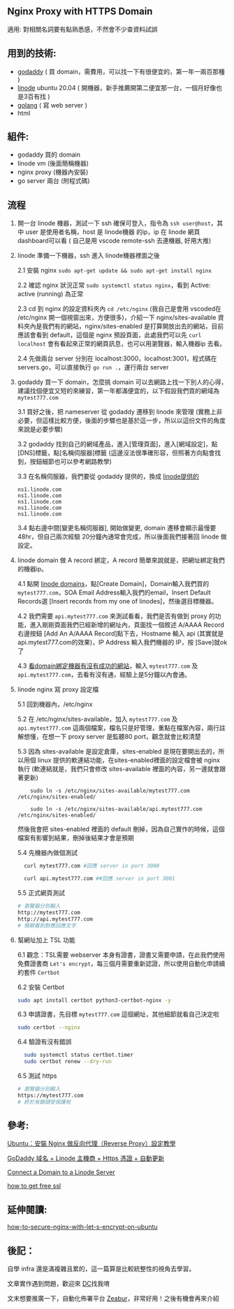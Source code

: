 ## Nginx Proxy with HTTPS Domain

適用: 對相關名詞要有點熟悉感，不然會不少查資料試誤

## 用到的技術: 
- [godaddy](https://tw.godaddy.com/) ( 買 domain，需費用，可以找一下有很便宜的，第一年一兩百那種 )
- [linode](https://www.linode.com/) ubuntu 20.04 ( 開機器，新手推薦開第二便宜那一台，一個月好像也是3百有找 )
- [golang](https://go.dev/doc/install) ( 寫 web server )
- html

## 組件:
- godaddy 買的 domain
- linode vm (後面簡稱機器)
- nginx proxy (機器內安裝)
- go server 兩台 (附程式碼)

## 流程

1. 開一台 linode 機器，測試一下 ssh 確保可登入，指令為 `ssh user@host`，其中 user 是使用者名稱，host 是 linode機器 的ip，ip 在 linode 網頁 dashboard可以看 ( 自己是用 vscode remote-ssh 去連機器, 好用大推)

2. linode 準備一下機器，ssh 進入 linode機器裡面之後

    2.1 安裝 nginx `sudo apt-get update && sudo apt-get install nginx`

    2.2 確認 nginx 狀況正常 `sudo systemctl status nginx`，看到 Active: active (running) 為正常

    2.3 cd 到 nginx 的設定資料夾內 `cd /etc/nginx` (我自己是會用 vscoded在 /etc/nginx 開一個視窗出來，方便很多)，介紹一下 nginx/sites-available 資料夾內是我們有的網站，nginx/sites-enabled 是打算開放出去的網站，目前應該會看到 default，這個是 nginx 預設頁面，此處我們可以先 `curl localhost` 會有看起來正常的網頁訊息，也可以用瀏覽器，輸入機器ip 去看。

    2.4 先做兩台 server 分別在 localhost:3000，localhost:3001，程式碼在servers.go，可以直接執行 `go run .`，運行兩台 server

3. godaddy 買一下 domain，怎麼挑 domain 可以去網路上找一下別人的心得，建議找個便宜又短的來練習，第一年都滿便宜的，以下假設我們買的網域為 `mytest777.com`

    3.1 買好之後，把 nameserver 從 godaddy 遷移到 linode 來管理 (實務上非必要，但這樣比較方便，後面的步驟也是基於這一步，所以以這份文件的角度來說是必要步驟)

    3.2 godaddy 找到自己的網域產品，進入[管理頁面]，進入[網域設定]，點[DNS]標籤，點[名稱伺服器]標籤 (這邊沒法很準確形容，但照著方向點會找到，按鈕細節也可以參考網路教學)

    3.3 在名稱伺服器，我們要從 godaddy 提供的，換成 [linode提供的](https://www.linode.com/docs/products/networking/dns-manager/guides/authoritative-name-servers/)
    ```
    ns1.linode.com
    ns1.linode.com
    ns1.linode.com
    ns1.linode.com
    ns1.linode.com
    ```
    3.4 點右邊中間[變更名稱伺服器], 開始做變更, domain 遷移會顯示最慢要 48hr，但自己兩次經驗 20分鐘內通常會完成，所以後面我們接著回 linode 做設定。

4. linode domain 做 A record 綁定，A record 簡單來說就是，把網址綁定我們的機器ip。

    4.1 點開 [linode domains](https://cloud.linode.com/domains)，點[Create Domain]，Domain輸入我們買的 `mytest777.com`，SOA Email Address輸入我們的email，Insert Default Records選 [Insert records from my one of linodes]，然後選目標機器。

    4.2 我們需要 `api.mytest777.com` 來測試看看，我們是否有做到 proxy 的功能，進入剛剛頁面我們已經新增的網址內，頁面找一個敘述 A/AAAA Record 右邊按鈕 [Add An A/AAAA Record]點下去，Hostname 輸入 api (其實就是 api.mytest777.com的效果)，IP Address 輸入我們機器的 IP，按 [Save]就ok了

    4.3 [看domain綁定機器有沒有成功的網站](https://www.whatsmydns.net/#A/blog.yale.codes)，輸入 `mytest777.com` 及 `api.mytest777.com`，去看有沒有通，經驗上是5分鐘以內會通。

5. linode nginx 寫 proxy 設定檔

    5.1 回到機器內，/etc/nginx

    5.2 在 /etc/nginx/sites-available，加入 `mytest777.com` 及 `api.mytest777.com` 這兩個檔案，檔名只是好管理，重點在檔案內容，兩行註解想懂，在想一下 proxy server 是監聽80 port，觀念就會比較清楚



    5.3 因為 sites-available 是設定倉庫，sites-enabled 是現在要開出去的，所以用個 linux 提供的軟連結功能，在sites-enabled裡面的設定檔會被 nginx 執行 (軟連結就是，我們只會修改 sites-available 裡面的內容，另一邊就會跟著更新)
    ```
        sudo ln -s /etc/nginx/sites-available/mytest777.com /etc/nginx/sites-enabled/

        sudo ln -s /etc/nginx/sites-available/api.mytest777.com /etc/nginx/sites-enabled/
    ```
    然後我會把 sites-enabled 裡面的 default 刪掉，因為自己實作的時候，這個檔案有影響到結果，刪掉後結果才會是預期

    5.4 先機器內做個測試
    ```bash
      curl mytest777.com #回應 server in port 3000

      curl api.mytest777.com ##回應 server in port 3001
    ```

    5.5 正式網頁測試
    ```bash
    # 瀏覽器分別輸入
    http://mytest777.com
    http://api.mytest777.com
    # 預期看到對應回應文字
    ```

6. 幫網址加上 TSL 功能

    6.1 觀念：TSL需要 webserver 本身有證書，證書又需要申請，在此我們使用免費證書商 `Let's encrypt`，每三個月需要重新認證，所以使用自動化申請續約套件 `Certbot`

    6.2 安裝 Certbot
    ```bash
    sudo apt install certbot python3-certbot-nginx -y
    ```
    
    6.3 申請證書，先目標 `mytest777.com` 這個網址，其他細節就看自己決定啦
    ```bash
    sudo certbot --nginx
    ```

    6.4 驗證有沒有錯誤
    ```bash
      sudo systemctl status certbot.timer
      sudo certbot renew --dry-run
    ```

    6.5 測試 https    
    ```bash
    # 瀏覽器分別輸入
    https://mytest777.com
    # 終於有鎖頭受保護啦
    ```

## 參考:
[Ubuntu：安裝 Nginx 做反向代理（Reverse Proxy）設定教學](https://mnya.tw/cc/word/1921.html)

[GoDaddy 域名 + Linode 主機商 + Https 憑證 + 自動更新](https://tasb00429.medium.com/godaddy-%E5%9F%9F%E5%90%8D-linode-%E4%B8%BB%E6%A9%9F%E5%95%86-https-%E6%86%91%E8%AD%89-3c2273189725)

[Connect a Domain to a Linode Server](https://www.youtube.com/watch?v=mKfx4ryuMtY)

[how to get free ssl](https://www.tutorialsteacher.com/https/get-free-ssl-certificate)


## 延伸閱讀:
[how-to-secure-nginx-with-let-s-encrypt-on-ubuntu](https://www.digitalocean.com/community/tutorials/how-to-secure-nginx-with-let-s-encrypt-on-ubuntu-20-04)


## 後記：

自學 infra 還是滿複雜且累的，這一篇算是比較統整性的視角去學習。

文章實作遇到問題，歡迎來 [DC](https://discord.gg/GwJcrhPT7h)找我唷

文末想要推廣一下，自動化佈署平台 [Zeabur](https://zeabur.com)，非常好用！之後有機會再來介紹